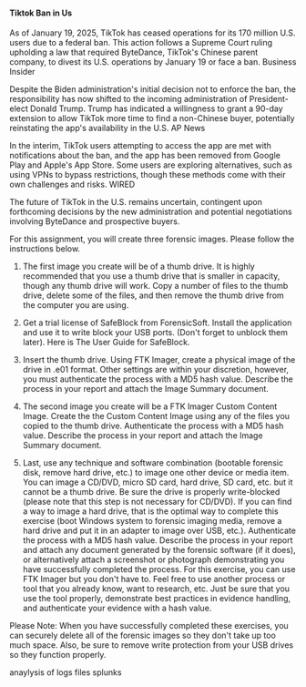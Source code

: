 #### Tiktok Ban in Us

As of January 19, 2025, TikTok has ceased operations for its 170 million U.S. users due to a federal ban. This action follows a Supreme Court ruling upholding a law that required ByteDance, TikTok's Chinese parent company, to divest its U.S. operations by January 19 or face a ban.
Business Insider

Despite the Biden administration's initial decision not to enforce the ban, the responsibility has now shifted to the incoming administration of President-elect Donald Trump. Trump has indicated a willingness to grant a 90-day extension to allow TikTok more time to find a non-Chinese buyer, potentially reinstating the app's availability in the U.S.
AP News

In the interim, TikTok users attempting to access the app are met with notifications about the ban, and the app has been removed from Google Play and Apple's App Store. Some users are exploring alternatives, such as using VPNs to bypass restrictions, though these methods come with their own challenges and risks.
WIRED

The future of TikTok in the U.S. remains uncertain, contingent upon forthcoming decisions by the new administration and potential negotiations involving ByteDance and prospective buyers.

For this assignment, you will create three forensic images.  Please follow the instructions below.

1. The first image you create will be of a thumb drive.  It is highly recommended that you use a thumb drive that is smaller in capacity, though any thumb drive will work.  Copy a number of files to the thumb drive, delete some of the files, and then remove the thumb drive from the computer you are using.

2. Get a trial license of SafeBlock from ForensicSoft.  Install the application and use it to write block your USB ports.  (Don't forget to unblock them later).  Here is The User Guide for SafeBlock.

3. Insert the thumb drive.  Using FTK Imager, create a physical image of the drive in .e01 format.  Other settings are within your discretion, however, you must authenticate the process with a MD5 hash value.  Describe the process in your report and attach the Image Summary document.

4. The second image you create will be a FTK Imager Custom Content Image.  Create the the Custom Content Image using any of the files you copied to the thumb drive.  Authenticate the process with a MD5 hash value.  Describe the process in your report and attach the Image Summary document.

5. Last, use any technique and software combination (bootable forensic disk, remove hard drive, etc.) to image one other device or media item.  You can image a CD/DVD, micro SD card, hard drive, SD card, etc. but it cannot be a thumb drive.  Be sure the drive is properly write-blocked (please note that this step is not necessary for CD/DVD).  If you can find a way to image a hard drive, that is the optimal way to complete this exercise (boot Windows system to forensic imaging media, remove a hard drive and put it in an adapter to image over USB, etc.).  Authenticate the process with a MD5 hash value.  Describe the process in your report and attach any document generated by the forensic software (if it does), or alternatively attach a screenshot or photograph demonstrating you have successfully completed the process.  For this exercise, you can use FTK Imager but you don't have to.  Feel free to use another process or tool that you already know, want to research, etc.  Just be sure that you use the tool properly, demonstrate best practices in evidence handling, and authenticate your evidence with a hash value.

Please Note: When you have successfully completed these exercises, you can securely delete all of the forensic images so they don't take up too much space.  Also, be sure to remove write protection from your USB drives so they function properly.     


anaylysis of logs files splunks

